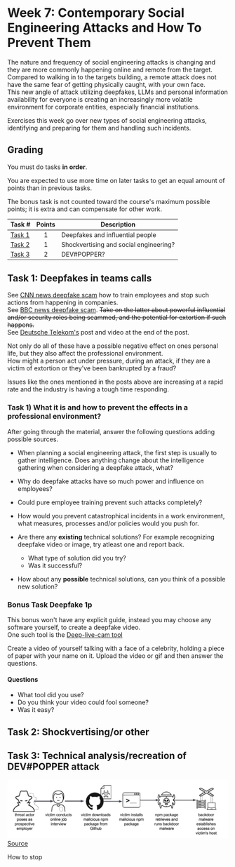 # **Week 7:** Contemporary Social Engineering Attacks and How To Prevent Them

The nature and frequency of social engineering attacks is changing and they are more commonly happening online and remote from the target. Compared to walking in to the targets building, a remote attack does not have the same fear of getting physically caught, with your own face.  
This new angle of attack utilizing deepfakes, LLMs and personal information availability for everyone is creating an increasingly more volatile environment for corporate entities, especially financial institutions.  

Exercises this week go over new types of social engineering attacks, identifying and preparing for them and handling such incidents.

## Grading

You must do tasks **in order**.

You are expected to use more time on later tasks to get an equal amount of points than in previous tasks.

The bonus task is not counted toward the course's maximum possible points; it is extra and can compensate for other work.

Task #|Points|Description|
-----|:---:|-----------|
[Task 1](#task-1-) | 1 | Deepfakes and influential people
[Task 2](#task-2-) | 1 | Shockvertising and social engineering?
[Task 3](#task-3-) | 2 | DEV#POPPER?

## **Task 1:** Deepfakes in teams calls

See [CNN news deepfake scam](https://edition.cnn.com/2024/02/04/asia/deepfake-cfo-scam-hong-kong-intl-hnk/index.html) how to train employees and stop such actions from happening in companies.  
See [BBC news deepfake scam](https://www.bbc.com/news/articles/clyvj754d9lo). ~~Take on the latter about powerful influential and/or security roles being scammed, and the potential for extortion if such happens.~~  
See [Deutsche Telekom's](https://www.telekom.com/en/company/details/share-with-care-telekom-raises-awareness-1041810) post and video at the end of the post.  

Not only do all of these have a possible negative effect on ones personal life, but they also affect the professional environment.  
How might a person act under pressure, during an attack, if they are a victim of extortion or they've been bankrupted by a fraud?  

Issues like the ones mentioned in the posts above are increasing at a rapid rate and the industry is having a tough time responding.

### **Task 1)** What it is and how to prevent the effects in a professional environment?

After going through the material, answer the following questions adding possible sources.

* When planning a social engineering attack, the first step is usually to gather intelligence. Does anything change about the intelligence gathering when considering a deepfake attack, what?

* Why do deepfake attacks have so much power and influence on employees?

* Could pure employee training prevent such attacks completely?

* How would you prevent catastrophical incidents in a work environment, what measures, processes and/or policies would you push for.  
* Are there any **existing** technical solutions? For example recognizing deepfake video or image, try atleast one and report back.  
	* What type of solution did you try?
	* Was it successful?
* How about any **possible** technical solutions, can you think of a possible new solution?  

### **Bonus Task** Deepfake 1p

This bonus won't have any explicit guide, instead you may choose any software yourself, to create a deepfake video.  
One such tool is the [Deep-live-cam tool](https://github.com/hacksider/Deep-Live-Cam) 

Create a video of yourself talking with a face of a celebrity, holding a piece of paper with your name on it. Upload the video or gif and then answer the questions.   

#### Questions

* What tool did you use?
* Do you think your video could fool someone?
* Was it easy?

## **Task 2:** Shockvertising/or other


## **Task 3:** Technical analysis/recreation of DEV#POPPER attack

![Paloalto description of contagious interview attack](images/unit42_paloalto_contagious_interview.png)  
[Source](https://unit42.paloaltonetworks.com/two-campaigns-by-north-korea-bad-actors-target-job-hunters/)  

How to stop 